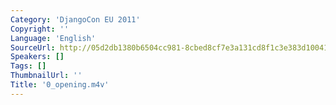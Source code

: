 ```yaml
---
Category: 'DjangoCon EU 2011'
Copyright: ''
Language: 'English'
SourceUrl: http://05d2db1380b6504cc981-8cbed8cf7e3a131cd8f1c3e383d10041.r93.cf2.rackcdn.com/djangocon-eu-2011/0_opening.m4v
Speakers: []
Tags: []
ThumbnailUrl: ''
Title: '0_opening.m4v'
---
```

